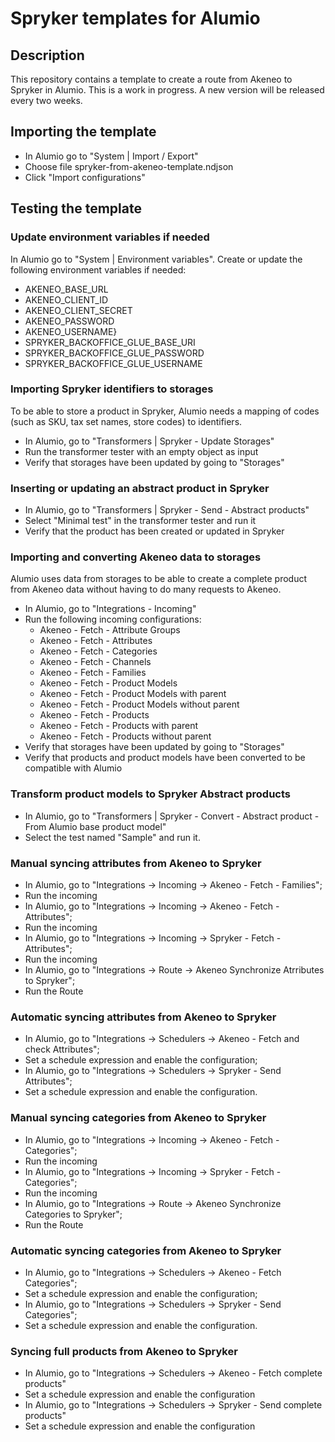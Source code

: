 # Spryker templates for Alumio

## Description

This repository contains a template to create a route from Akeneo to Spryker in Alumio.
This is a work in progress. A new version will be released every two weeks. 

## Importing the template

- In Alumio go to "System | Import / Export"
- Choose file spryker-from-akeneo-template.ndjson
- Click "Import configurations"

## Testing the template

### Update environment variables if needed

In Alumio go to "System | Environment variables". Create or update the following environment variables if needed:

- AKENEO_BASE_URL
- AKENEO_CLIENT_ID
- AKENEO_CLIENT_SECRET
- AKENEO_PASSWORD
- AKENEO_USERNAME}
- SPRYKER_BACKOFFICE_GLUE_BASE_URI
- SPRYKER_BACKOFFICE_GLUE_PASSWORD
- SPRYKER_BACKOFFICE_GLUE_USERNAME

### Importing Spryker identifiers to storages

To be able to store a product in Spryker, Alumio needs a mapping of codes (such as SKU, tax set names, store codes) to
identifiers.

- In Alumio, go to "Transformers | Spryker - Update Storages"
- Run the transformer tester with an empty object as input
- Verify that storages have been updated by going to "Storages"

### Inserting or updating an abstract product in Spryker

- In Alumio, go to "Transformers | 	Spryker - Send - Abstract products"
- Select "Minimal test" in the transformer tester and run it
- Verify that the product has been created or updated in Spryker

### Importing and converting Akeneo data to storages

Alumio uses data from storages to be able to create a complete product from Akeneo data without having to do many
requests to Akeneo.

- In Alumio, go to "Integrations - Incoming"
- Run the following incoming configurations:
  - Akeneo - Fetch - Attribute Groups
  - Akeneo - Fetch - Attributes
  - Akeneo - Fetch - Categories
  - Akeneo - Fetch - Channels
  - Akeneo - Fetch - Families
  - Akeneo - Fetch - Product Models
  - Akeneo - Fetch - Product Models with parent
  - Akeneo - Fetch - Product Models without parent
  - Akeneo - Fetch - Products
  - Akeneo - Fetch - Products with parent
  - Akeneo - Fetch - Products without parent
- Verify that storages have been updated by going to "Storages"
- Verify that products and product models have been converted to be compatible with Alumio

### Transform product models to Spryker Abstract products

- In Alumio, go to "Transformers | Spryker - Convert - Abstract product - From Alumio base product model"
- Select the test named "Sample" and run it.

### Manual syncing attributes from Akeneo to Spryker

- In Alumio, go to "Integrations → Incoming → Akeneo - Fetch - Families";
- Run the incoming
- In Alumio, go to "Integrations → Incoming → Akeneo - Fetch - Attributes";
- Run the incoming
- In Alumio, go to "Integrations → Incoming → Spryker - Fetch - Attributes";
- Run the incoming
- In Alumio, go to "Integrations → Route → Akeneo Synchronize Atrributes to Spryker";
- Run the Route

### Automatic syncing attributes from Akeneo to Spryker

- In Alumio, go to "Integrations → Schedulers → Akeneo - Fetch and check Attributes";
- Set a schedule expression and enable the configuration;
- In Alumio, go to "Integrations → Schedulers → Spryker - Send Attributes";
- Set a schedule expression and enable the configuration.

### Manual syncing categories from Akeneo to Spryker

- In Alumio, go to "Integrations → Incoming → Akeneo - Fetch - Categories";
- Run the incoming
- In Alumio, go to "Integrations → Incoming → Spryker - Fetch - Categories";
- Run the incoming
- In Alumio, go to "Integrations → Route → Akeneo Synchronize Categories to Spryker";
- Run the Route

### Automatic syncing categories from Akeneo to Spryker

- In Alumio, go to "Integrations → Schedulers → Akeneo - Fetch Categories";
- Set a schedule expression and enable the configuration;
- In Alumio, go to "Integrations → Schedulers → Spryker - Send Categories";
- Set a schedule expression and enable the configuration.

### Syncing full products from Akeneo to Spryker

- In Alumio, go to "Integrations → Schedulers → Akeneo - Fetch complete products"
- Set a schedule expression and enable the configuration
- In Alumio, go to "Integrations → Schedulers → Spryker - Send complete products"
- Set a schedule expression and enable the configuration
